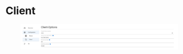 # Client

<figure><img src="../../../.gitbook/assets/image (5) (1) (1).png" alt=""><figcaption></figcaption></figure>
